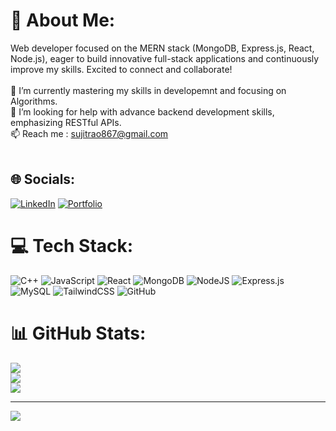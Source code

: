 # 💫 About Me:
Web developer focused on the MERN stack (MongoDB, Express.js, React, Node.js), eager to build innovative full-stack applications and continuously improve my skills. Excited to connect and collaborate!<br><br>🌱 I’m currently mastering my skills in developemnt and focusing on Algorithms.<br>🤝 I’m looking for help with  advance backend development skills, emphasizing RESTful APIs.<br>📫 Reach me : sujitrao867@gmail.com<br><br>


## 🌐 Socials:
[![LinkedIn](https://img.shields.io/badge/LinkedIn-%230077B5.svg?logo=linkedin&logoColor=white)](https://linkedin.com/in/sujit-rao-6b3896242) 
[![Portfolio](https://img.icons8.com/small/32/FFFFFF/portfolio.png)](https://sujitrao.vercel.app/) 

# 💻 Tech Stack:
![C++](https://img.shields.io/badge/c++-%2300599C.svg?style=flat-square&logo=c%2B%2B&logoColor=white) ![JavaScript](https://img.shields.io/badge/javascript-%23323330.svg?style=flat-square&logo=javascript&logoColor=%23F7DF1E) ![React](https://img.shields.io/badge/react-%2320232a.svg?style=flat-square&logo=react&logoColor=%2361DAFB) ![MongoDB](https://img.shields.io/badge/MongoDB-%234ea94b.svg?style=flat-square&logo=mongodb&logoColor=white) ![NodeJS](https://img.shields.io/badge/node.js-6DA55F?style=flat-square&logo=node.js&logoColor=white) ![Express.js](https://img.shields.io/badge/express.js-%23404d59.svg?style=flat-square&logo=express&logoColor=%2361DAFB) ![MySQL](https://img.shields.io/badge/mysql-4479A1.svg?style=flat-square&logo=mysql&logoColor=white) ![TailwindCSS](https://img.shields.io/badge/tailwindcss-%2338B2AC.svg?style=flat-square&logo=tailwind-css&logoColor=white) ![GitHub](https://img.shields.io/badge/github-%23121011.svg?style=flat-square&logo=github&logoColor=white)
# 📊 GitHub Stats:
![](https://github-readme-stats.vercel.app/api?username=sujit-rao&theme=vue-dark&hide_border=false&include_all_commits=false&count_private=false)<br/>
![](https://github-readme-streak-stats.herokuapp.com/?user=sujit-rao&theme=vue-dark&hide_border=false)<br/>
![](https://github-readme-stats.vercel.app/api/top-langs/?username=sujit-rao&theme=vue-dark&hide_border=false&include_all_commits=false&count_private=false&layout=compact)

---
[![](https://visitcount.itsvg.in/api?id=sujit-rao&icon=5&color=9)](https://visitcount.itsvg.in)

<!-- Proudly created with GPRM ( https://gprm.itsvg.in ) -->
